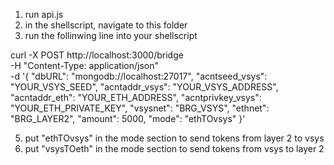 1. run api.js
2. in the shellscript, navigate to this folder
3. run the follinwing line into your shellscript
   
curl -X POST http://localhost:3000/bridge \
  -H "Content-Type: application/json" \
  -d '{
    "dbURL": "mongodb://localhost:27017",
    "acntseed_vsys": "YOUR_VSYS_SEED",
    "acntaddr_vsys": "YOUR_VSYS_ADDRESS",
    "acntaddr_eth": "YOUR_ETH_ADDRESS",
    "acntprivkey_vsys": "YOUR_ETH_PRIVATE_KEY",
    "vsysnet": "BRG_VSYS",
    "ethnet": "BRG_LAYER2",
    "amount": 5000,
    "mode": "ethTOvsys"
}'

5. put "ethTOvsys" in the mode section to send tokens from layer 2 to vsys
6. put "vsysTOeth" in the mode section to send tokens from vsys to layer 2
